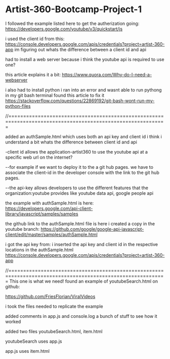 # Artist-360-Bootcamp-Project-1

I followed the example listed here to get the autherization going:
https://developers.google.com/youtube/v3/quickstart/js

i used the client id from this:
https://console.developers.google.com/apis/credentials?project=artist-360-app
im figuring out whats the difference between a client id and api

had to install a web server because i think the youtube api is required to use one?

this article explains it a bit:
https://www.quora.com/Why-do-I-need-a-webserver

i also had to install python i ran into an error and wasnt able to run pythong in my git bash terminal found this article to fix it
https://stackoverflow.com/questions/22869192/git-bash-wont-run-my-python-files

//============================================================================================================

added an authSample.html which uses both an api key and client id
i think i understand a bit whats the difference between client id and api

-client id allows the application-artist360 to use the youtube api at a specific web url on the internet?

--for example if we want to deploy it to the a git hub pages. we have to associate the client-id in the developer console with the link to the git hub pages.

--the api-key allows developers to use the different features that the organization:youtube provides like youtube data api, google people api 

the example with authSample.html is here:
https://developers.google.com/api-client-library/javascript/samples/samples

the github link to the authSample.html file is here i created a copy in the youtube branch:
https://github.com/google/google-api-javascript-client/edit/master/samples/authSample.html

i got the api key from: i inserted the api key and client id in the respective locations in the authSample.html
https://console.developers.google.com/apis/credentials?project=artist-360-app

//============================================================================================================
This one is what we need!
found an example of youtubeSearch.html on github:

https://github.com/FriesFlorian/ViralVideos

i took the files needed to replicate the example

added comments in app.js and console.log a bunch of stuff to see how it worked

added two files youtubeSearch.html, item.html

youtubeSearch uses app.js

app.js uses item.html

